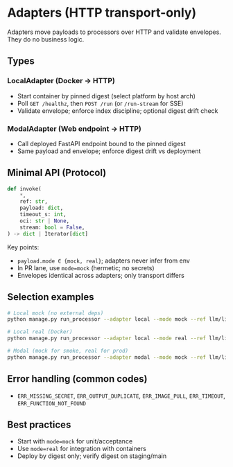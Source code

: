 # Adapters (HTTP transport-only)

Adapters move payloads to processors over HTTP and validate envelopes. They do no business logic.

## Types

### LocalAdapter (Docker → HTTP)

- Start container by pinned digest (select platform by host arch)
- Poll `GET /healthz`, then `POST /run` (or `/run-stream` for SSE)
- Validate envelope; enforce index discipline; optional digest drift check

### ModalAdapter (Web endpoint → HTTP)

- Call deployed FastAPI endpoint bound to the pinned digest
- Same payload and envelope; enforce digest drift vs deployment

## Minimal API (Protocol)

```python
def invoke(
    *,
    ref: str,
    payload: dict,
    timeout_s: int,
    oci: str | None,
    stream: bool = False,
) -> dict | Iterator[dict]
```

Key points:
- `payload.mode ∈ {mock, real}`; adapters never infer from env
- In PR lane, use `mode=mock` (hermetic; no secrets)
- Envelopes identical across adapters; only transport differs

## Selection examples

```bash
# Local mock (no external deps)
python manage.py run_processor --adapter local --mode mock --ref llm/litellm@1 --inputs-json '{"schema":"v1","params":{...}}'

# Local real (Docker)
python manage.py run_processor --adapter local --mode real --ref llm/litellm@1 --inputs-json '{...}'

# Modal (mock for smoke, real for prod)
python manage.py run_processor --adapter modal --mode mock --ref llm/litellm@1 --inputs-json '{...}'
```

## Error handling (common codes)

- `ERR_MISSING_SECRET`, `ERR_OUTPUT_DUPLICATE`, `ERR_IMAGE_PULL`, `ERR_TIMEOUT`, `ERR_FUNCTION_NOT_FOUND`

## Best practices

- Start with `mode=mock` for unit/acceptance
- Use `mode=real` for integration with containers
- Deploy by digest only; verify digest on staging/main
